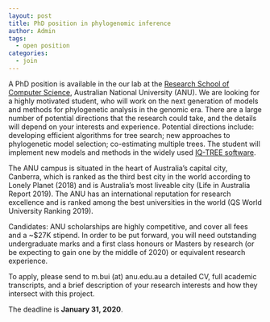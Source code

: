```yaml
---
layout: post
title: PhD position in phylogenomic inference
author: Admin
tags:
  - open position
categories: 
  - join
---
```


A PhD position is available in the our lab at the [Research
School of Computer Science](https://cs.anu.edu.au), 
Australian National University (ANU). We are
looking for a highly motivated student, who will work on the next
generation of models and methods for phylogenetic analysis in the
genomic era. There are a large number of potential directions that the
research could take, and the details will depend on your interests and
experience. Potential directions include: developing efficient
algorithms for tree search; new approaches to phylogenetic model
selection; co-estimating multiple trees. The student will implement new
models and methods in the widely used [IQ-TREE software](http://www.iqtree.org).

The ANU campus is situated in the heart of Australia’s capital city,
Canberra, which is ranked as the third best city in the world according
to Lonely Planet (2018) and is Australia’s most liveable city (Life in
Australia Report 2019). The ANU has an international reputation for
research excellence and is ranked among the best universities in the
world (QS World University Ranking 2019).

Candidates: ANU scholarships are highly competitive, and cover all fees
and a ~$27K stipend. In order to be put forward, you will need
outstanding undergraduate marks and a first class honours or Masters by
research (or be expecting to gain one by the middle of 2020) or
equivalent research experience.

To apply, please send to m.bui (at) anu.edu.au a detailed CV, full
academic transcripts, and a brief description of your research interests
and how they intersect with this project. 

The deadline is **January 31, 2020**.

